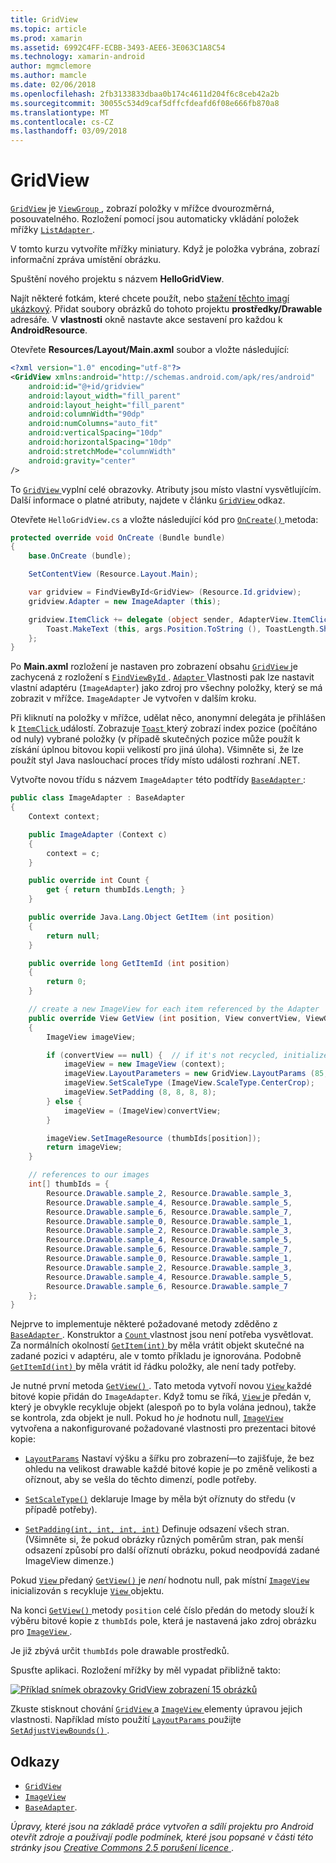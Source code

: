 ```yaml
---
title: GridView
ms.topic: article
ms.prod: xamarin
ms.assetid: 6992C4FF-ECBB-3493-AEE6-3E063C1A8C54
ms.technology: xamarin-android
author: mgmclemore
ms.author: mamcle
ms.date: 02/06/2018
ms.openlocfilehash: 2fb3133833dbaa0b174c4611d204f6c8ceb42a2b
ms.sourcegitcommit: 30055c534d9caf5dffcfdeafd6f08e666fb870a8
ms.translationtype: MT
ms.contentlocale: cs-CZ
ms.lasthandoff: 03/09/2018
---
```

# <a name="gridview"></a>GridView

[`GridView`](https://developer.xamarin.com/api/type/Android.Widget.GridView/) je [ `ViewGroup` ](https://developer.xamarin.com/api/type/Android.Views.ViewGroup/) , zobrazí položky v mřížce dvourozměrná, posouvatelného. Rozložení pomocí jsou automaticky vkládání položek mřížky [ `ListAdapter` ](https://developer.xamarin.com/api/property/Android.App.ListActivity.ListAdapter/).

V tomto kurzu vytvoříte mřížky miniatury. Když je položka vybrána, zobrazí informační zpráva umístění obrázku.

Spuštění nového projektu s názvem **HelloGridView**.

Najít některé fotkám, které chcete použít, nebo [stažení těchto imagí ukázkový](http://developer.android.com/shareables/sample_images.zip). Přidat soubory obrázků do tohoto projektu **prostředky/Drawable** adresáře. V **vlastnosti** okně nastavte akce sestavení pro každou k **AndroidResource**.

Otevřete **Resources/Layout/Main.axml** soubor a vložte následující:

```xml
<?xml version="1.0" encoding="utf-8"?>
<GridView xmlns:android="http://schemas.android.com/apk/res/android"
    android:id="@+id/gridview"
    android:layout_width="fill_parent"
    android:layout_height="fill_parent"
    android:columnWidth="90dp"
    android:numColumns="auto_fit"
    android:verticalSpacing="10dp"
    android:horizontalSpacing="10dp"
    android:stretchMode="columnWidth"
    android:gravity="center"
/>
```

To [ `GridView` ](https://developer.xamarin.com/api/type/Android.Widget.GridView/) vyplní celé obrazovky. Atributy jsou místo vlastní vysvětlujícím. Další informace o platné atributy, najdete v článku [ `GridView` ](https://developer.xamarin.com/api/type/Android.Widget.GridView/) odkaz.

Otevřete `HelloGridView.cs` a vložte následující kód pro [ `OnCreate()` ](https://developer.xamarin.com/api/member/Android.App.Activity.OnCreate/p/Android.OS.Bundle/) metoda:

```csharp
protected override void OnCreate (Bundle bundle)
{
    base.OnCreate (bundle);

    SetContentView (Resource.Layout.Main);

    var gridview = FindViewById<GridView> (Resource.Id.gridview);
    gridview.Adapter = new ImageAdapter (this);

    gridview.ItemClick += delegate (object sender, AdapterView.ItemClickEventArgs args) {
        Toast.MakeText (this, args.Position.ToString (), ToastLength.Short).Show ();
    };
}
```

Po **Main.axml** rozložení je nastaven pro zobrazení obsahu [ `GridView` ](https://developer.xamarin.com/api/type/Android.Widget.GridView/) je zachycená z rozložení s [ `FindViewById` ](https://developer.xamarin.com/api/member/Android.App.Activity.FindViewById/). [ `Adapter` ](https://developer.xamarin.com/api/property/Android.Widget.AdapterView.RawAdapter/) Vlastnosti pak lze nastavit vlastní adaptéru (`ImageAdapter`) jako zdroj pro všechny položky, který se má zobrazit v mřížce. `ImageAdapter` Je vytvořen v dalším kroku.

Při kliknutí na položky v mřížce, udělat něco, anonymní delegáta je přihlášen k [ `ItemClick` ](https://developer.xamarin.com/api/event/Android.Widget.AdapterView.ItemClick/) událostí.
Zobrazuje [ `Toast` ](https://developer.xamarin.com/api/type/Android.Widget.Toast/) který zobrazí index pozice (počítáno od nuly) vybrané položky (v případě skutečných pozice může použít k získání úplnou bitovou kopii velikostí pro jiná úloha). Všimněte si, že lze použít styl Java naslouchací proces třídy místo události rozhraní .NET.

Vytvořte novou třídu s názvem `ImageAdapter` této podtřídy [ `BaseAdapter` ](https://developer.xamarin.com/api/type/Android.Widget.BaseAdapter/):

```csharp
public class ImageAdapter : BaseAdapter
{
    Context context;

    public ImageAdapter (Context c)
    {
        context = c;
    }

    public override int Count {
        get { return thumbIds.Length; }
    }

    public override Java.Lang.Object GetItem (int position)
    {
        return null;
    }

    public override long GetItemId (int position)
    {
        return 0;
    }

    // create a new ImageView for each item referenced by the Adapter
    public override View GetView (int position, View convertView, ViewGroup parent)
    {
        ImageView imageView;

        if (convertView == null) {  // if it's not recycled, initialize some attributes
            imageView = new ImageView (context);
            imageView.LayoutParameters = new GridView.LayoutParams (85, 85);
            imageView.SetScaleType (ImageView.ScaleType.CenterCrop);
            imageView.SetPadding (8, 8, 8, 8);
        } else {
            imageView = (ImageView)convertView;
        }

        imageView.SetImageResource (thumbIds[position]);
        return imageView;
    }

    // references to our images
    int[] thumbIds = {
        Resource.Drawable.sample_2, Resource.Drawable.sample_3,
        Resource.Drawable.sample_4, Resource.Drawable.sample_5,
        Resource.Drawable.sample_6, Resource.Drawable.sample_7,
        Resource.Drawable.sample_0, Resource.Drawable.sample_1,
        Resource.Drawable.sample_2, Resource.Drawable.sample_3,
        Resource.Drawable.sample_4, Resource.Drawable.sample_5,
        Resource.Drawable.sample_6, Resource.Drawable.sample_7,
        Resource.Drawable.sample_0, Resource.Drawable.sample_1,
        Resource.Drawable.sample_2, Resource.Drawable.sample_3,
        Resource.Drawable.sample_4, Resource.Drawable.sample_5,
        Resource.Drawable.sample_6, Resource.Drawable.sample_7
    };
}
```

Nejprve to implementuje některé požadované metody zděděno z [ `BaseAdapter` ](https://developer.xamarin.com/api/type/Android.Widget.BaseAdapter/). Konstruktor a [ `Count` ](https://developer.xamarin.com/api/property/Android.Widget.BaseAdapter.Count/) vlastnost jsou není potřeba vysvětlovat. Za normálních okolností [ `GetItem(int)` ](https://developer.xamarin.com/api/member/Android.Widget.BaseAdapter.GetItem/) by měla vrátit objekt skutečné na zadané pozici v adaptéru, ale v tomto příkladu je ignorována. Podobně [ `GetItemId(int)` ](https://developer.xamarin.com/api/member/Android.Widget.BaseAdapter.GetItemId/) by měla vrátit id řádku položky, ale není tady potřeby.

Je nutné první metoda [ `GetView()` ](https://developer.xamarin.com/api/member/Android.Widget.BaseAdapter.GetView/).
Tato metoda vytvoří novou [ `View` ](https://developer.xamarin.com/api/type/Android.Views.View/) každé bitové kopie přidán do `ImageAdapter`. Když tomu se říká, [ `View` ](https://developer.xamarin.com/api/type/Android.Views.View/) je předán v, který je obvykle recykluje objekt (alespoň po to byla volána jednou), takže se kontrola, zda objekt je null. Pokud ho *je* hodnotu null, [ `ImageView` ](https://developer.xamarin.com/api/type/Android.Widget.ImageView/) vytvořena a nakonfigurované požadované vlastnosti pro prezentaci bitové kopie:

- [`LayoutParams`](https://developer.xamarin.com/api/property/Android.Views.View.LayoutParameters/) Nastaví výšku a šířku pro zobrazení&mdash;to zajišťuje, že bez ohledu na velikost drawable každé bitové kopie je po změně velikosti a oříznout, aby se vešla do těchto dimenzí, podle potřeby.

- [`SetScaleType()`](https://developer.xamarin.com/api/member/Android.Widget.ImageView.SetScaleType/) deklaruje Image by měla být oříznuty do středu (v případě potřeby).

- [`SetPadding(int, int, int, int)`](https://developer.xamarin.com/api/member/Android.Views.View.SetPadding/) Definuje odsazení všech stran. (Všimněte si, že pokud obrázky různých poměrům stran, pak menší odsazení způsobí pro další oříznutí obrázku, pokud neodpovídá zadané ImageView dimenze.)

Pokud [ `View` ](https://developer.xamarin.com/api/type/Android.Views.View/) předaný [ `GetView()` ](https://developer.xamarin.com/api/member/Android.Widget.BaseAdapter.GetView/) je *není* hodnotu null, pak místní [ `ImageView` ](https://developer.xamarin.com/api/type/Android.Widget.ImageView/) inicializován s recykluje [ `View` ](https://developer.xamarin.com/api/type/Android.Views.View/) objektu.

Na konci [ `GetView()` ](https://developer.xamarin.com/api/member/Android.Widget.BaseAdapter.GetView/) metody `position` celé číslo předán do metody slouží k výběru bitové kopie z `thumbIds` pole, která je nastavená jako zdroj obrázku pro [ `ImageView` ](https://developer.xamarin.com/api/type/Android.Widget.ImageView/).

Je již zbývá určit `thumbIds` pole drawable prostředků.

Spusťte aplikaci. Rozložení mřížky by měl vypadat přibližně takto:

[![Příklad snímek obrazovky GridView zobrazení 15 obrázků](grid-view-images/helloviews4.png)](grid-view-images/helloviews4.png#lightbox)

Zkuste stisknout chování [ `GridView` ](https://developer.xamarin.com/api/type/Android.Widget.GridView/) a [ `ImageView` ](https://developer.xamarin.com/api/type/Android.Widget.ImageView/) elementy úpravou jejich vlastnosti. Například místo použití [ `LayoutParams` ](https://developer.xamarin.com/api/property/Android.Views.View.LayoutParameters/) použijte [ `SetAdjustViewBounds()` ](https://developer.xamarin.com/api/member/Android.Widget.ImageView.SetAdjustViewBounds/).


## <a name="references"></a>Odkazy

-   [`GridView`](https://developer.xamarin.com/api/type/Android.Widget.GridView/) 
-   [`ImageView`](https://developer.xamarin.com/api/type/Android.Widget.ImageView/)
-   [`BaseAdapter`](https://developer.xamarin.com/api/type/Android.Widget.BaseAdapter/).

*Úpravy, které jsou na základě práce vytvořen a sdílí projektu pro Android otevřít zdroje a používají podle podmínek, které jsou popsané v části této stránky jsou*
[*Creative Commons 2.5 porušení licence* ](http://creativecommons.org/licenses/by/2.5/).
